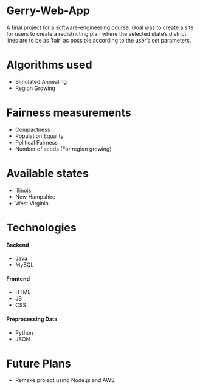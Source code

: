 # Gerry-Web-App

A final project for a software-engineering course. Goal was to create a site for users to create a redistricting plan 
where the selected state’s district lines are to be as ’fair’ as possible according to the user’s set parameters.

# Algorithms used
* Simulated Annealing
* Region Growing

# Fairness measurements
* Compactness
* Population Equality
* Political Fairness
* Number of seeds (For region growing)

# Available states
* Illinois
* New Hampshire
* West Virginia

# Technologies
#### Backend
  * Java
  * MySQL
  
#### Frontend
  * HTML
  * JS
  * CSS

#### Preprocessing Data
  * Python
  * JSON
  
# Future Plans
  * Remake project using Node.js and AWS
